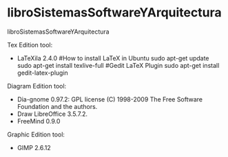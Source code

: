 # libroSistemasSoftwareYArquitectura
libroSistemasSoftwareYArquitectura

Tex Edition tool: 

- LaTeXila 2.4.0
#How to install LaTeX in Ubuntu
sudo apt-get update
sudo apt-get install texlive-full
#Gedit LaTeX Plugin
sudo apt-get install gedit-latex-plugin

Diagram Edition tool:
- Dia-gnome 0.97.2: GPL license (C) 1998-2009 The Free Software Foundation and the authors.
- Draw LibreOffice 3.5.7.2.
- FreeMind 0.9.0

Graphic Edition tool:
- GIMP 2.6.12

